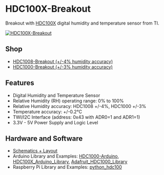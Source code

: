 # HDC100X-Breakout
Breakout with [HDC100X](http://www.ti.com/product/hdc1008) digital humidity and temperature sensor from TI.


[![HDC100X-Breakout](https://raw.github.com/watterott/HDC100X-Breakout/master/pcb/HDC100X-Breakout_v11.jpg)](http://www.watterott.com/en/HDC1008-Breakout)


## Shop
* [HDC1008-Breakout (+/-4% humidity accuracy)](http://www.watterott.com/en/HDC1008-Breakout)
* [HDC1000-Breakout (+/-3% humidity accuracy)](http://www.watterott.com/en/HDC1000-Breakout)


## Features
* Digital Humidity and Temperature Sensor
* Relative Humidity (RH) operating range: 0% to 100%
* Relative Humidity accuracy: HDC1008 +/-4%, HDC1000 +/-3%
* Temperature accuracy: +/-0.2°C
* TWI/I2C Interface (address: 0x43 with ADR0=1 and ADR1=1)
* 3.3V - 5V Power Supply and Logic Level


## Hardware and Software
* [Schematics + Layout](https://github.com/watterott/HDC100X-Breakout/tree/master/pcb)
* Arduino Library and Examples: [HDC1000-Arduino](https://github.com/ftruzzi/HDC1000-Arduino), [HDC100X_Arduino_Library](https://github.com/RFgermany/HDC100X_Arduino_Library), [Adafruit_HDC1000_Library](https://github.com/adafruit/Adafruit_HDC1000_Library)
* Raspberry Pi Library and Examples: [python_hdc100](https://github.com/peterman/python_hdc100x)
